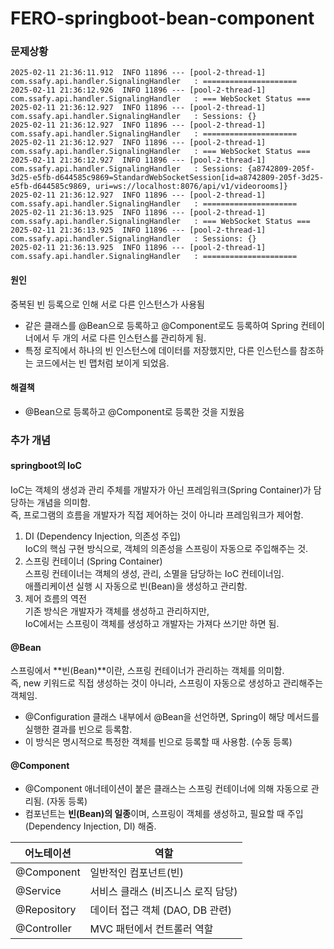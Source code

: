 # FERO-springboot-bean-component

### 문제상황

```shell
2025-02-11 21:36:11.912  INFO 11896 --- [pool-2-thread-1] com.ssafy.api.handler.SignalingHandler   : =====================
2025-02-11 21:36:12.926  INFO 11896 --- [pool-2-thread-1] com.ssafy.api.handler.SignalingHandler   : === WebSocket Status ===
2025-02-11 21:36:12.927  INFO 11896 --- [pool-2-thread-1] com.ssafy.api.handler.SignalingHandler   : Sessions: {}
2025-02-11 21:36:12.927  INFO 11896 --- [pool-2-thread-1] com.ssafy.api.handler.SignalingHandler   : =====================
2025-02-11 21:36:12.927  INFO 11896 --- [pool-2-thread-1] com.ssafy.api.handler.SignalingHandler   : === WebSocket Status ===
2025-02-11 21:36:12.927  INFO 11896 --- [pool-2-thread-1] com.ssafy.api.handler.SignalingHandler   : Sessions: {a8742809-205f-3d25-e5fb-d644585c9869=StandardWebSocketSession[id=a8742809-205f-3d25-e5fb-d644585c9869, uri=ws://localhost:8076/api/v1/videorooms]}
2025-02-11 21:36:12.927  INFO 11896 --- [pool-2-thread-1] com.ssafy.api.handler.SignalingHandler   : =====================
2025-02-11 21:36:13.925  INFO 11896 --- [pool-2-thread-1] com.ssafy.api.handler.SignalingHandler   : === WebSocket Status ===
2025-02-11 21:36:13.925  INFO 11896 --- [pool-2-thread-1] com.ssafy.api.handler.SignalingHandler   : Sessions: {}
2025-02-11 21:36:13.925  INFO 11896 --- [pool-2-thread-1] com.ssafy.api.handler.SignalingHandler   : =====================
```

#### 원인

중복된 빈 등록으로 인해 서로 다른 인스턴스가 사용됨

* 같은 클래스를 @Bean으로 등록하고 @Component로도 등록하여 Spring 컨테이너에서 두 개의 서로 다른 인스턴스를 관리하게 됨.
* 특정 로직에서 하나의 빈 인스턴스에 데이터를 저장했지만, 다른 인스턴스를 참조하는 코드에서는 빈 맵처럼 보이게 되었음.

#### 해결책

* @Bean으로 등록하고 @Component로 등록한 것을 지웠음

### 추가 개념

#### springboot의 IoC

IoC는 객체의 생성과 관리 주체를 개발자가 아닌 프레임워크(Spring Container)가 담당하는 개념을 의미함.\
즉, 프로그램의 흐름을 개발자가 직접 제어하는 것이 아니라 프레임워크가 제어함.

1. DI (Dependency Injection, 의존성 주입)\
   IoC의 핵심 구현 방식으로, 객체의 의존성을 스프링이 자동으로 주입해주는 것.
2. 스프링 컨테이너 (Spring Container)\
   스프링 컨테이너는 객체의 생성, 관리, 소멸을 담당하는 IoC 컨테이너임.\
   애플리케이션 실행 시 자동으로 빈(Bean)을 생성하고 관리함.
3. 제어 흐름의 역전\
   기존 방식은 개발자가 객체를 생성하고 관리하지만,\
   IoC에서는 스프링이 객체를 생성하고 개발자는 가져다 쓰기만 하면 됨.

#### @Bean

스프링에서 \*\*빈(Bean)\*\*이란, 스프링 컨테이너가 관리하는 객체를 의미함.\
즉, new 키워드로 직접 생성하는 것이 아니라, 스프링이 자동으로 생성하고 관리해주는 객체임.

* @Configuration 클래스 내부에서 @Bean을 선언하면, Spring이 해당 메서드를 실행한 결과를 빈으로 등록함.
* 이 방식은 명시적으로 특정한 객체를 빈으로 등록할 때 사용함. (수동 등록)

#### @Component

* @Component 애너테이션이 붙은 클래스는 스프링 컨테이너에 의해 자동으로 관리됨. (자동 등록)
* 컴포넌트는 **빈(Bean)의 일종**이며, 스프링이 객체를 생성하고, 필요할 때 주입(Dependency Injection, DI) 해줌.

| 어노테이션       | 역할                     |
| ----------- | ---------------------- |
| @Component  | 일반적인 컴포넌트(빈)           |
| @Service    | 서비스 클래스 (비즈니스 로직 담당)   |
| @Repository | 데이터 접근 객체 (DAO, DB 관련) |
| @Controller | MVC 패턴에서 컨트롤러 역할       |
